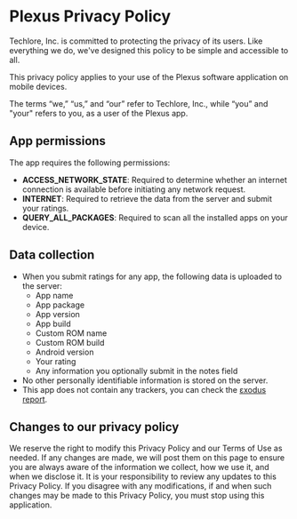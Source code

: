 # Plexus Privacy Policy

Techlore, Inc. is committed to protecting the privacy of its users. Like everything we do, we've designed this policy to be simple and accessible to all.

This privacy policy applies to your use of the Plexus software application on mobile devices.

The terms “we,” “us,” and “our” refer to Techlore, Inc., while “you” and "your" refers to you, as a user of the Plexus app.


## App permissions
The app requires the following permissions:
- **ACCESS_NETWORK_STATE**: Required to determine whether an internet connection is available before initiating any network request.
- **INTERNET**: Required to retrieve the data from the server and submit your ratings.
- **QUERY_ALL_PACKAGES**: Required to scan all the installed apps on your device.


## Data collection
- When you submit ratings for any app, the following data is uploaded to the server:
  - App name
  - App package
  - App version
  - App build
  - Custom ROM name
  - Custom ROM build
  - Android version
  - Your rating
  - Any information you optionally submit in the notes field
- No other personally identifiable information is stored on the server.
- This app does not contain any trackers, you can check the [εxodus report](https://reports.exodus-privacy.eu.org/en/reports/tech.techlore.plexus/latest/).


## Changes to our privacy policy
We reserve the right to modify this Privacy Policy and our Terms of Use as needed. If any changes are made, we will post them on this page to ensure you are always aware of the information we collect, how we use it, and when we disclose it. It is your responsibility to review any updates to this Privacy Policy. If you disagree with any modifications, if and when such changes may be made to this Privacy Policy, you must stop using this application.
